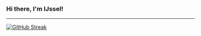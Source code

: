 <h3> Hi there, I'm IJssel!</h1>

---

[![GitHub Streak](https://streak-stats.demolab.com?user=IJIJI&theme=github-dark&hide_border=true&hide_current_streak=true)](https://git.io/streak-stats)
